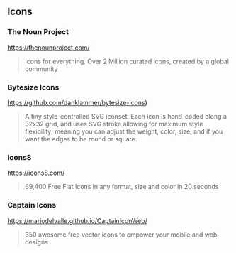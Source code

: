 
## Icons

### The Noun Project

<https://thenounproject.com/>

> Icons for everything. Over 2 Million curated icons, created by a global community

### Bytesize Icons

  <https://github.com/danklammer/bytesize-icons)>

  > A tiny style-controlled SVG iconset. Each icon is hand-coded along a 32x32 grid, and uses SVG stroke allowing for
  > maximum style flexibility; meaning you can adjust the weight, color, size, and
  > if you want the edges to be round or square.

### Icons8

  <https://icons8.com/>

  > 69,400 Free Flat Icons in any format, size and color in 20 seconds

### Captain Icons

 <https://mariodelvalle.github.io/CaptainIconWeb/>

 > 350 awesome free vector icons to empower your mobile and web designs
